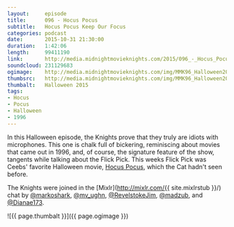 ```yaml
---
layout:     episode
title:      096 - Hocus Pocus
subtitle:   Hocus Pocus Keep Our Focus
categories: podcast
date:       2015-10-31 21:30:00
duration:   1:42:06
length:     99411190
link:       http://media.midnightmovieknights.com/2015/096_-_Hocus_Pocus.m4a
soundcloud: 231129683
ogimage:    http://media.midnightmovieknights.com/img/MMK96_Halloween2015-750x750.png
thumbsrc:   http://media.midnightmovieknights.com/img/MMK96_Halloween2015-200x200.png
thumbalt:   Halloween 2015
tags:
- Hocus
- Pocus
- Halloween
- 1996
---
```

In this Halloween episode, the Knights prove that they truly are idiots with microphones. This one is chalk full of bickering, reminiscing about movies that came out in 1996, and, of course, the signature feature of the show, tangents while talking about the Flick Pick. This weeks Flick Pick was Ceebs' favorite Halloween movie, [Hocus Pocus](http://www.imdb.com/title/tt0107120/), which the Cat hadn't seen before.

The Knights were joined in the [Mixlr](http://mixlr.com/{{ site.mixlrstub }}/) chat by [@markoshark](https://twitter.com/markoshark), [@mv_ughn](https://twitter.com/mv_ughn), [@RevelstokeJim](https://twitter.com/RevelstokeJim), [@madzub](https://twitter.com/madzub), and [@Dianae173](https://twitter.com/Dianae173).

![{{ page.thumbalt }}]({{ page.ogimage }})